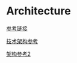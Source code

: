 # Architecture

[参考链接](https://www.infoq.cn/topic/architecture)

[技术架构参考](https://www.cnblogs.com/firstdream/p/7145481.html)

[架构参考2](https://www.cnblogs.com/afee666/p/6930181.html)

# 